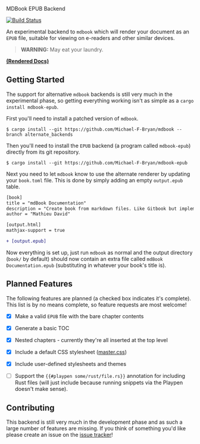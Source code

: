  MDBook EPUB Backend

[![Build Status](https://travis-ci.org/Michael-F-Bryan/mdbook-epub.svg?branch=master)](https://travis-ci.org/Michael-F-Bryan/mdbook-epub)

An experimental backend to `mdbook` which will render your document as an `EPUB`
file, suitable for viewing on e-readers and other similar devices.

> **WARNING:** May eat your laundry.

[**(Rendered Docs)**](https://michael-f-bryan.github.io/mdbook-epub/)


## Getting Started

The support for alternative `mdbook` backends is still very much in the 
experimental phase, so getting everything working isn't as simple as a 
`cargo install mdbook-epub`.

First you'll need to install a patched version of `mdbook`.

```
$ cargo install --git https://github.com/Michael-F-Bryan/mdbook --branch alternate_backends
```

Then you'll need to install the `EPUB` backend (a program called `mdbook-epub`)
directly from its git repository.

```
$ cargo install --git https://github.com/Michael-F-Bryan/mdbook-epub
```

Next you need to let `mdbook` know to use the alternate renderer by updating 
your `book.toml` file. This is done by simply adding an empty `output.epub` 
table.

```diff
[book]
title = "mdBook Documentation"
description = "Create book from markdown files. Like Gitbook but implemented in Rust"
author = "Mathieu David"

[output.html]
mathjax-support = true

+ [output.epub]
```

Now everything is set up, just run `mdbook` as normal and the output directory 
(`book/` by default) should now contain an extra file called 
`mdBook Documentation.epub` (substituting in whatever your book's title is).


## Planned Features

The following features are planned (a checked box indicates it's complete). This
list is by no means complete, so feature requests are most welcome!

- [x] Make a valid `EPUB` file with the bare chapter contents
- [x] Generate a basic TOC
- [x] Nested chapters - currently they're all inserted at the top level
- [x] Include a default CSS stylesheet ([master.css])
- [x] Include user-defined stylesheets and themes
- [ ] Support the `{{#playpen some/rust/file.rs}}` annotation for including 
  Rust files (will just include because running snippets via the Playpen doesn't 
  make sense).


## Contributing

This backend is still very much in the development phase and as such a large 
number of features are missing. If you think of something you'd like please 
create an issue on the [issue tracker]!


[issue tracker]: https://github.com/Michael-F-Bryan/mdbook-epub/issues
[master.css]: https://github.com/Michael-F-Bryan/mdbook-epub/blob/master/src/master.css